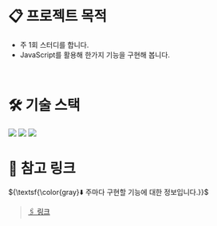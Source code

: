 # 📋 프로젝트 목적 
+ 주 1회 스터디를 합니다.
+ JavaScript를 활용해 한가지 기능을 구현해 봅니다.

<br />

# 🛠️ 기술 스택
<img src="https://img.shields.io/badge/HTML5-E34F26?style=flat-square&logo=HTML5&logoColor=white">
<img src="https://img.shields.io/badge/CSS3-1572B6?style=flat-square&logo=CSS3&logoColor=white">
<img src="https://img.shields.io/badge/Javascript-F7DF1E?style=flat-square&logo=Javascript&logoColor=white">

<br />

# 📌 참고 링크 

${\textsf{\color{gray}⬇️ 주마다 구현할 기능에 대한 정보입니다.}}$

> [🖇️ 링크](https://glory-cornflower-db3.notion.site/4ba5cf82896a4a90bcca9ffbed7e7c7b?pvs=4)


<br />
